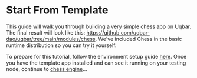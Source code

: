 # Start From Template

This guide will walk you through building a very simple chess app on Uqbar. 
The final result will look like this: https://github.com/uqbar-dao/uqbar/tree/main/modules/chess. 
We've included Chess in the basic runtime distribution so you can try it yourself.

To prepare for this tutorial, follow the environment setup guide [here](../my_first_app/chapter_1.md). 
Once you have the template app installed and can see it running on your testing node, continue to [chess engine](./chess_engine.md)...